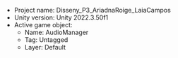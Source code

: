 <!-- UNITY CODE ASSIST INSTRUCTIONS START -->
- Project name: Disseny_P3_AriadnaRoige_LaiaCampos
- Unity version: Unity 2022.3.50f1
- Active game object:
  - Name: AudioManager
  - Tag: Untagged
  - Layer: Default
<!-- UNITY CODE ASSIST INSTRUCTIONS END -->